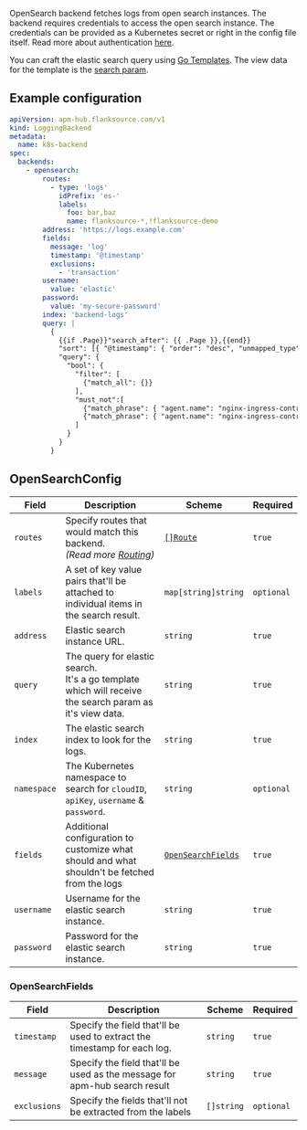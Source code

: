 OpenSearch backend fetches logs from open search instances. The backend requires credentials to access the open search instance. The credentials can be provided as a Kubernetes secret or right in the config file itself. Read more about authentication [here](../reference/authentication).

You can craft the elastic search query using [Go Templates](../concepts/templating.md). The view data for the template is the [search param](../concepts/api.md#search-params).

## Example configuration

```yaml
apiVersion: apm-hub.flanksource.com/v1
kind: LoggingBackend
metadata:
  name: k8s-backend
spec:
  backends:
    - opensearch:
        routes:
          - type: 'logs'
            idPrefix: 'es-'
            labels:
              foo: bar,baz
              name: flanksource-*,!flanksource-demo
        address: 'https://logs.example.com'
        fields:
          message: 'log'
          timestamp: '@timestamp'
          exclusions:
            - 'transaction'
        username:
          value: 'elastic'
        password:
          value: 'my-secure-password'
        index: 'backend-logs'
        query: |
          {
            {{if .Page}}"search_after": {{ .Page }},{{end}}
            "sort": [{ "@timestamp": { "order": "desc", "unmapped_type": "boolean" } }],
            "query": {
              "bool": {
                "filter": [
                  {"match_all": {}}
                ],
                "must_not":[
                  {"match_phrase": { "agent.name": "nginx-ingress-controller-f6zx7" }},
                  {"match_phrase": { "agent.name": "nginx-ingress-controller-r46vg" }}
                ]
              }
            }
          }
```

## OpenSearchConfig

| Field       | Description                                                                                                | Scheme                                    | Required   |
| ----------- | ---------------------------------------------------------------------------------------------------------- | ----------------------------------------- | ---------- |
| `routes`    | Specify routes that would match this backend.<br> _(Read more [Routing](../concepts/routing.md))_          | [`[]Route`](../concepts/routing.md#route) | `true`     |
| `labels`    | A set of key value pairs that'll be attached to individual items in the search result.                     | `map[string]string`                       | `optional` |
| `address`   | Elastic search instance URL.                                                                               | `string`                                  | `true`     |
| `query`     | The query for elastic search.<br>It's a go template which will receive the search param as it's view data. | `string`                                  | `true`     |
| `index`     | The elastic search index to look for the logs.                                                             | `string`                                  | `true`     |
| `namespace` | The Kubernetes namespace to search for `cloudID`, `apiKey`, `username` & `password`.                       | `string`                                  | `optional` |
| `fields`    | Additional configuration to customize what should and what shouldn't be fetched from the logs              | [`OpenSearchFields`](#opensearchfields)   | `true`     |
| `username`  | Username for the elastic search instance.                                                                  | `string`                                  | `true`     |
| `password`  | Password for the elastic search instance.                                                                  | `string`                                  | `true`     |

### OpenSearchFields

| Field        | Description                                                                | Scheme     | Required   |
| ------------ | -------------------------------------------------------------------------- | ---------- | ---------- |
| `timestamp`  | Specify the field that'll be used to extract the timestamp for each log.   | `string`   | `true`     |
| `message`    | Specify the field that'll be used as the message for apm-hub search result | `string`   | `true`     |
| `exclusions` | Specify the fields that'll not be extracted from the labels                | `[]string` | `optional` |
